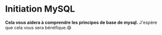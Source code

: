 # Initiation MySQL
**Cela vous aidera à comprendre les principes de base de mysql.**
J'espère que cela vous sera bénéfique.:smile:
